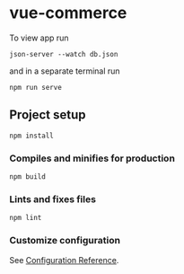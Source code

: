 # vue-commerce
To view app run
```
json-server --watch db.json
```
and in a separate terminal run
```
npm run serve
```


## Project setup
```
npm install
```


### Compiles and minifies for production
```
npm build
```

### Lints and fixes files
```
npm lint
```

### Customize configuration
See [Configuration Reference](https://cli.vuejs.org/config/).
